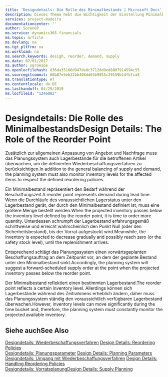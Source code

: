 ```yaml
---
title: 'Designdetails: Die Rolle des Minimalbestands | Microsoft Docs'
description: Dieses Thema hebt die Wichtigkeit der Einstellung Minimalbed hervor, damit Sie wissen, wann Sie den Bestand erneuern müssen.
services: project-madeira
documentationcenter: ''
author: SorenGP
ms.service: dynamics365-financials
ms.topic: article
ms.devlang: na
ms.tgt_pltfrm: na
ms.workload: na
ms.search.keywords: desigh, reorder, demand, supply
ms.date: 07/01/2017
ms.author: sgroespe
ms.openlocfilehash: 836da35166d947de8c37128d9ed8807914594c55
ms.sourcegitcommit: 60b87e5eb32bb408dd65b9855c29159b1dfbfca8
ms.translationtype: HT
ms.contentlocale: de-DE
ms.lasthandoff: 04/29/2019
ms.locfileid: "1246082"
---
```

# <a name="design-details-the-role-of-the-reorder-point"></a><span data-ttu-id="233d3-103">Designdetails: Die Rolle des Minimalbestands</span><span class="sxs-lookup"><span data-stu-id="233d3-103">Design Details: The Role of the Reorder Point</span></span>
<span data-ttu-id="233d3-104">Zusätzlich zur allgemeinen Anpassung von Angebot und Nachfrage muss das Planungssystem auch Lagerbestände für die betroffenen Artikel überwachen, um die definierten Wiederbeschaffungsverfahren zu berücksichtigen.</span><span class="sxs-lookup"><span data-stu-id="233d3-104">In addition to the general balancing of supply and demand, the planning system must also monitor inventory levels for the affected items to respect the defined reordering policies.</span></span>  
  
<span data-ttu-id="233d3-105">Ein Minimalbestand repräsentiert den Bedarf während der Beschaffungszeit.</span><span class="sxs-lookup"><span data-stu-id="233d3-105">A reorder point represents demand during lead time.</span></span> <span data-ttu-id="233d3-106">Wenn die Durchläufe des voraussichtlichen Lagerstatus unter den Lagerbestand gerät, der durch den Minimalbestand definiert ist, muss eine größere Menge bestellt werden.</span><span class="sxs-lookup"><span data-stu-id="233d3-106">When the projected inventory passes below the inventory level defined by the reorder point, it is time to order more quantity.</span></span> <span data-ttu-id="233d3-107">Unterdessen schrumpft der Lagerbestand erfahrungsgemäß schrittweise und erreicht wahrscheinlich den Punkt Null (oder den Sicherheitsbestand), bis der Vorrat aufgestockt wird.</span><span class="sxs-lookup"><span data-stu-id="233d3-107">Meanwhile, the inventory is expected to decrease gradually and possibly reach zero (or the safety stock level), until the replenishment arrives.</span></span>  
  
<span data-ttu-id="233d3-108">Entsprechend schlägt das Planungssystem einen vorwärtsgeplanten Beschaffungsauftrag an dem Zeitpunkt vor, an dem der geplante Bestand unter den Minimalbestand sinkt.</span><span class="sxs-lookup"><span data-stu-id="233d3-108">Accordingly, the planning system will suggest a forward-scheduled supply order at the point when the projected inventory passes below the reorder point.</span></span>  
  
<span data-ttu-id="233d3-109">Der Minimalbestand reflektiert einen bestimmten Lagerbestand.</span><span class="sxs-lookup"><span data-stu-id="233d3-109">The reorder point reflects a certain inventory level.</span></span> <span data-ttu-id="233d3-110">Allerdings können sich Lagerbestände während des Zeitrahmens erheblich ändern, daher muss das Planungssystem ständig den voraussichtlich verfügbaren Lagerbestand überwachen.</span><span class="sxs-lookup"><span data-stu-id="233d3-110">However, inventory levels can move significantly during the time bucket and, therefore, the planning system must constantly monitor the projected available inventory.</span></span>  
  
## <a name="see-also"></a><span data-ttu-id="233d3-111">Siehe auch</span><span class="sxs-lookup"><span data-stu-id="233d3-111">See Also</span></span>  
<span data-ttu-id="233d3-112">[Designdetails: Wiederbeschaffungsverfahren](design-details-reordering-policies.md) </span><span class="sxs-lookup"><span data-stu-id="233d3-112">[Design Details: Reordering Policies](design-details-reordering-policies.md) </span></span>  
<span data-ttu-id="233d3-113">[Designdetails: Planungsparameter](design-details-planning-parameters.md) </span><span class="sxs-lookup"><span data-stu-id="233d3-113">[Design Details: Planning Parameters](design-details-planning-parameters.md) </span></span>  
<span data-ttu-id="233d3-114">[Designdetails: Umgang mit Wiederbeschaffungsverfahren](design-details-handling-reordering-policies.md) </span><span class="sxs-lookup"><span data-stu-id="233d3-114">[Design Details: Handling Reordering Policies](design-details-handling-reordering-policies.md) </span></span>  
[<span data-ttu-id="233d3-115">Designdetails: Vorratsplanung</span><span class="sxs-lookup"><span data-stu-id="233d3-115">Design Details: Supply Planning</span></span>](design-details-supply-planning.md)
